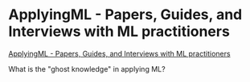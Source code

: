 # ApplyingML - Papers, Guides, and Interviews with ML practitioners
[ApplyingML - Papers, Guides, and Interviews with ML practitioners](https://applyingml.com/)

What is the "ghost knowledge" in applying ML?

<!-- #Readable -->

<!-- {BearID:A90984CB-BD37-470A-9B20-E46F953103ED-83270-0000059804543323} -->
